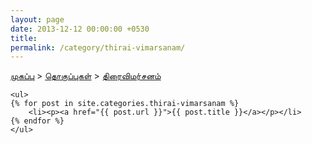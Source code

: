 ```yaml
---
layout: page
date: 2013-12-12 00:00:00 +0530
title: 
permalink: /category/thirai-vimarsanam/
---
```


<div>
    <a href="{{ site.url }}">முகப்பு</a>&nbsp;&gt;&nbsp;<a href="{{ site.url }}/categories">தொகுப்புகள்</a>&nbsp;&gt;&nbsp;<a href="{{ site.url }}/category/thirai-vimarsanam/">திரைவிமர்சனம்</a>
  	
	<ul>
    {% for post in site.categories.thirai-vimarsanam %}
		<li><p><a href="{{ post.url }}">{{ post.title }}</a></p></li>
    {% endfor %}
	</ul>
	
</div>
